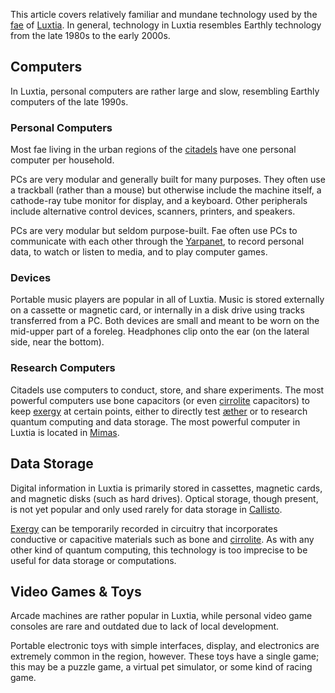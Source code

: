 This article covers relatively familiar and mundane technology used by the [fae](<../Æther/Fae.md>) of [Luxtia](<../Locations/Luxtia.md>). In general, technology in Luxtia resembles Earthly technology from the late 1980s to the early 2000s.

## Computers
In Luxtia, personal computers are rather large and slow, resembling Earthly computers of the late 1990s.

### Personal Computers
Most fae living in the urban regions of the [citadels](<../Locations/Citadel.md>) have one personal computer per household.

PCs are very modular and generally built for many purposes. They often use a trackball (rather than a mouse) but otherwise include the machine itself, a cathode-ray tube monitor for display, and a keyboard. Other peripherals include alternative control devices, scanners, printers, and speakers.

PCs are very modular but seldom purpose-built. Fae often use PCs to communicate with each other through the [Yarpanet](<./Yarpanet.md>), to record personal data, to watch or listen to media, and to play computer games.

### Devices
Portable music players are popular in all of Luxtia. Music is stored externally on a cassette or magnetic card, or internally in a disk drive using tracks transferred from a PC. Both devices are small and meant to be worn on the mid-upper part of a foreleg. Headphones clip onto the ear (on the lateral side, near the bottom).

### Research Computers
Citadels use computers to conduct, store, and share experiments. The most powerful computers use bone capacitors (or even [cirrolite](<./Cirrolite.md>) capacitors) to keep [exergy](<../Æther/Exergy.md>) at certain points, either to directly test [æther](<../Æther/Æther.md>) or to research quantum computing and data storage. The most powerful computer in Luxtia is located in [Mimas](<../Locations/Eastern Citadels/Mimas.md>).

## Data Storage
Digital information in Luxtia is primarily stored in cassettes, magnetic cards, and magnetic disks (such as hard drives). Optical storage, though present, is not yet popular and only used rarely for data storage in [Callisto](<../Locations/Western Citadels/Callisto.md>).

[Exergy](<../Æther/Exergy.md>) can be temporarily recorded in circuitry that incorporates conductive or capacitive materials such as bone and [cirrolite](<./Cirrolite.md>). As with any other kind of quantum computing, this technology is too imprecise to be useful for data storage or computations.

## Video Games & Toys
Arcade machines are rather popular in Luxtia, while personal video game consoles are rare and outdated due to lack of local development.

Portable electronic toys with simple interfaces, display, and electronics are extremely common in the region, however. These toys have a single game; this may be a puzzle game, a virtual pet simulator, or some kind of racing game.